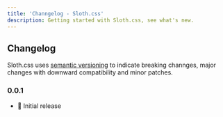 ```yaml
---
title: 'Channgelog - Sloth.css'
description: Getting started with Sloth.css, see what's new.
---
```


## Changelog

Sloth.css uses [semantic versioning](https://semver.org/) to indicate breaking channges, major changes with downward compatibility and minor patches.

### 0.0.1

- 🚀 Initial release
